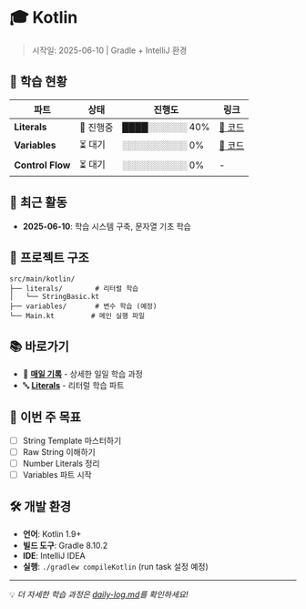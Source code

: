 # 🎓 Kotlin 

> 시작일: 2025-06-10 | Gradle + IntelliJ 환경

## 🚀 학습 현황

| 파트 | 상태 | 진행도 | 링크 |
|------|------|--------|------|
| **Literals** | 🔄 진행중 | ████░░░░░░ 40% | [📁 코드](./src/main/kotlin/literals/) |
| **Variables** | ⏳ 대기 | ░░░░░░░░░░ 0% | [📁 코드](./src/main/kotlin/variables/) |
| **Control Flow** | ⏳ 대기 | ░░░░░░░░░░ 0% | - |

## 📅 최근 활동
- **2025-06-10**: 학습 시스템 구축, 문자열 기초 학습

## 📁 프로젝트 구조
```
src/main/kotlin/
├── literals/        # 리터럴 학습
│   └── StringBasic.kt
├── variables/       # 변수 학습 (예정)
└── Main.kt         # 메인 실행 파일
```

## 📚 바로가기
- 📝 **[매일 기록](./daily-log.md)** - 상세한 일일 학습 과정
- 🔤 **[Literals](./src/main/kotlin/literals/)** - 리터럴 학습 파트

## 🎯 이번 주 목표
- [ ] String Template 마스터하기
- [ ] Raw String 이해하기
- [ ] Number Literals 정리
- [ ] Variables 파트 시작

## 🛠️ 개발 환경
- **언어**: Kotlin 1.9+
- **빌드 도구**: Gradle 8.10.2
- **IDE**: IntelliJ IDEA
- **실행**: `./gradlew compileKotlin` (run task 설정 예정)

---
💡 *더 자세한 학습 과정은 [daily-log.md](./daily-log.md)를 확인하세요!*